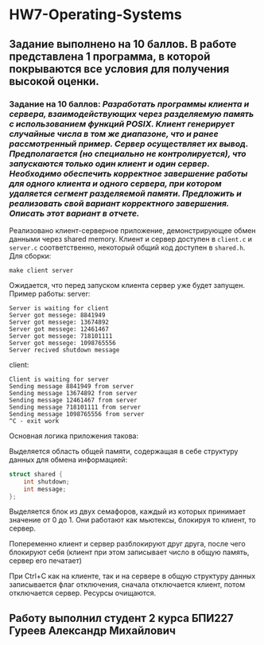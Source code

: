 # HW7-Operating-Systems
## Задание выполнено на 10 баллов. В работе представлена 1 программа, в которой покрываются все условия для получения высокой оценки.
### Задание на 10 баллов: ***Разработать программы клиента и сервера, взаимодействующих через разделяемую память с использованием функций POSIX. Клиент генерирует случайные числа в том же диапазоне, что и ранее рассмотренный пример. Сервер осуществляет их вывод. Предполагается (но специально не контролируется), что запускаются только один клиент и один сервер. Необходимо обеспечить корректное завершение работы для одного клиента и одного сервера, при котором удаляется сегмент разделяемой памяти. Предложить и реализовать свой вариант корректного завершения. Описать этот вариант в отчете.***
Реализовано клиент-серверное приложение, демонстрирующее обмен данными через shared memory. Клиент и сервер доступен в `client.c` и `server.c` соответственно, некоторый общий код доступен в `shared.h`. Для сборки:
```
make client server
```
Ожидается, что перед запуском клиента сервер уже будет запущен. Пример работы:
server:
```
Server is waiting for client
Server got messege: 8841949
Server got messege: 13674892
Server got messege: 12461467
Server got messege: 718101111
Server got messege: 1098765556
Server recived shutdown message
```
client:
```
Client is waiting for server
Sending message 8841949 from server
Sending message 13674892 from server
Sending message 12461467 from server
Sending message 718101111 from server
Sending message 1098765556 from server
^C - exit work
```

Основная логика приложения такова:

Выделяется область общей памяти, содержащая в себе структуру данных для обмена информацией:
```c
struct shared {
    int shutdown;
    int message;
};
```
Выделяется блок из двух семафоров, каждый из которых принимает значение от 0 до 1. Они работают как мьютексы, блокируя то клиент, то сервер.

Попеременно клиент и сервер разблокируют друг друга, после чего блокируют себя (клиент при этом записывает число в общую память, сервер его печатает)

При Ctrl+C как на клиенте, так и на сервере в общую структуру данных записывается флаг отключения, сначала отключается клиент, потом отключается сервер. Ресурсы очищаются.
## Работу выполнил студент 2 курса БПИ227 Гуреев Александр Михайлович
